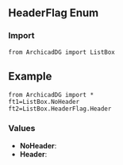 ## HeaderFlag Enum

### Import
```
from ArchicadDG import ListBox
``` 

## Example
```
from ArchicadDG import *
ft1=ListBox.NoHeader
ft2=ListBox.HeaderFlag.Header
```

### Values
* **NoHeader**:
* **Header**: